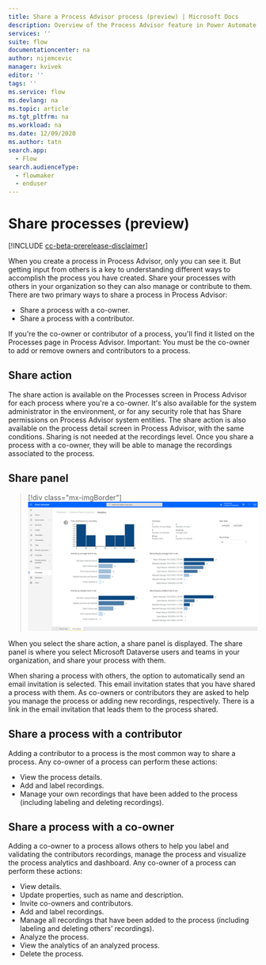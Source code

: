 ```yaml
---
title: Share a Process Advisor process (preview) | Microsoft Docs
description: Overview of the Process Advisor feature in Power Automate.
services: ''
suite: flow
documentationcenter: na
author: nijemcevic 
manager: kvivek
editor: ''
tags: ''
ms.service: flow
ms.devlang: na
ms.topic: article
ms.tgt_pltfrm: na
ms.workload: na
ms.date: 12/09/2020
ms.author: tatn
search.app: 
  - Flow
search.audienceType: 
  - flowmaker
  - enduser
---
```

# Share processes (preview)

[!INCLUDE [cc-beta-prerelease-disclaimer](includes/cc-beta-prerelease-disclaimer.md)]

When you create a process in Process Advisor, only you can see it. But getting input from others is a key to understanding different ways to accomplish the process you have created. Share your processes with others in your organization so they can also manage or contribute to them. There are two primary ways to share a process in Process Advisor:

- Share a process with a co-owner.
- Share a process with a contributor.

If you're the co-owner or contributor of a process, you'll find it listed on the Processes page in Process Advisor.
Important: You must be the co-owner to add or remove owners and contributors to a process.

## Share action

The share action is available on the Processes screen in Process Advisor for each process where you're a co-owner. It's also available for the system administrator in the environment, or for any security role that has Share permissions on Process Advisor system entities.
The share action is also available on the process detail screen in Process Advisor, with the same conditions.
Sharing is not needed at the recordings level. Once you share a process with a co-owner, they will be able to manage the recordings associated to the process.

## Share panel

> [!div class="mx-imgBorder"]
> ![Share screen](media/process-advisor-visualize/analytics-screen.png "Sharing screenshot")

When you select the share action, a share panel is displayed. The share panel is where you select Microsoft Dataverse users and teams in your organization, and share your process with them.

When sharing a process with others, the option to automatically send an email invitation is selected. This email invitation states that you have shared a process with them. As co-owners or contributors they are asked to help you manage the process or adding new recordings, respectively. There is a link in the email invitation that leads them to the process shared.

## Share a process with a contributor

Adding a contributor to a process is the most common way to share a process. Any co-owner of a process can perform these actions:

- View the process details.
- Add and label recordings.
- Manage your own recordings that have been added to the process (including labeling and deleting recordings).

## Share a process with a co-owner

Adding a co-owner to a process allows others to help you label and validating the contributors recordings, manage the process and visualize the process analytics and dashboard. Any co-owner of a process can perform these actions:

- View  details.
- Update properties, such as name and description.
- Invite co-owners and contributors.
- Add and label recordings.
- Manage all recordings that have been added to the process (including labeling and deleting others’ recordings).
- Analyze the process.
- View the analytics of an analyzed process.
- Delete the process.
